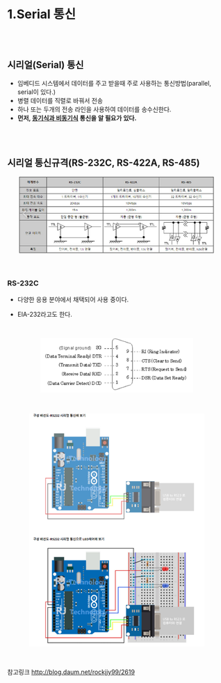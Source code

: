 

# 1.Serial 통신

<br />

<br />

## 시리얼(Serial) 통신

- 임베디드 시스템에서 데이터를 주고 받을때 주로 사용하는 통신방법(parallel, serial이 있다.)
- 병렬 데이터를 직렬로 바꿔서 전송
- 하나 또는 두개의 전송 라인을 사용하여 데이터를 송수신한다.
- **먼저, [동기식과 비동기식](https://github.com/cdh3261/Arduino/blob/master/%EB%8F%99%EA%B8%B0%EC%8B%9D_%EB%B9%84%EB%8F%99%EA%B8%B0%EC%8B%9D_%ED%86%B5%EC%8B%A0.md) 통신을 알 필요가 있다.**

<br />

<br />

## 시리얼 통신규격(RS-232C, RS-422A, RS-485)

<p align="center"><img src="./통신.assets/통신.PNG" alt="RS" width="90%" height="90%"></p>



<br />

### RS-232C

- 다양한 응용 분야에서 채택되어 사용 중이다.

- EIA-232라고도 한다.

  <br />

<p align="center"><img src="./통신.assets/신호및커넥터.PNG" alt="RS" width="70%" height="70%"></p>



<br />

<p align="center"><img src="./통신.assets/캡처.PNG" alt="RS" width="80%" height="80%"></p>



<br />

참고링크 http://blog.daum.net/rockjjy99/2619